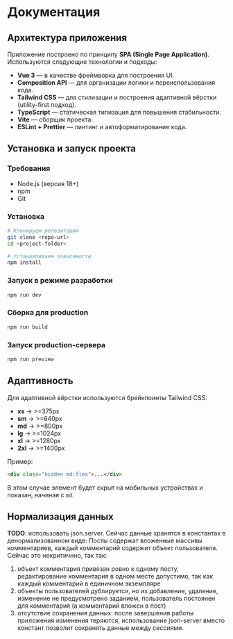 # Документация

## Архитектура приложения

Приложение построено по принципу **SPA (Single Page Application)**.  
Используются следующие технологии и подходы:

- **Vue 3** — в качестве фреймворка для построения UI.  
- **Composition API** — для организации логики и переиспользования кода.  
- **Tailwind CSS** — для стилизации и построения адаптивной вёрстки (utility-first подход).   
- **TypeScript** — статическая типизация для повышения стабильности.  
- **Vite** — сборщик проекта.  
- **ESLint + Prettier** — линтинг и автоформатирование кода.  


## Установка и запуск проекта

### Требования

- Node.js (версия 18+)
- npm
- Git

### Установка

```bash
# Клонируем репозиторий
git clone <repo-url>
cd <project-folder>

# Устанавливаем зависимости
npm install
```

### Запуск в режиме разработки

```bash
npm run dev
```

### Сборка для production

```bash
npm run build
```

### Запуск production-сервера

```bash
npm run preview
```

## Адаптивность

Для адаптивной вёрстки используются брейкпоинты Tailwind CSS:

- **xs** -> >=375px
- **sm** -> >=640px  
- **md** -> >=800px  
- **lg** -> >=1024px  
- **xl** -> >=1280px  
- **2xl** -> >=1400px  

Пример:

```html
<div class="hidden md:flex">...</div>
```

В этом случае элемент будет скрыт на мобильных устройствах и показан, начиная с `md`.


## Нормализация данных
**TODO**: использовать json.server.
Сейчас данные хранятся в константах в денормализованном виде: Посты содержат вложенные массивы комментариев, каждый комментарий содержит объект пользователя.
Сейчас это некритичнно, так так:
1) объект комментария привязан ровно к одному посту, редактирование комментария в одном месте допустимо, так как каждый комментарий в единичном экземпляре
2) объекты пользователей дублируется, но их добавление, удаление, изменение не предусмотрено заданием, пользователь постоянен для комментария (а комментарий вложен в пост)
3) отсутствие сохранения данных: после завершения работы приложения изменения теряются, использование json-server вместо констант позволит сохранять данные между сессиями.
